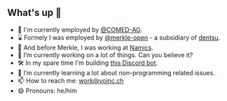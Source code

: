 ## What's up 👋

- 💼 I'm currently employed by [@COMED-AG](https://github.com/COMED-AG).
- ⌛ Formely I was employed by [@merkle-open](https://github.com/merkle-open) - a subsidiary of [dentsu](https://www.dentsu.com/).
- 🦖 And before Merkle, I was working at [Namics](https://www.consultancy.eu/news/2028/dentsu-aegis-merkle-buys-digital-agency-in-switzerland-and-germany).
- 🔭 I’m currently working on a lot of things. Can you believe it?
- 🛠️ In my spare time I'm building [this Discord bot](https://github.com/janesth/CounterStrikeBot).
- 🌱 I’m currently learning a lot about non-programming related issues. 
- 📫 How to reach me: work@yoinc.ch
- 😄 Pronouns: he/him
